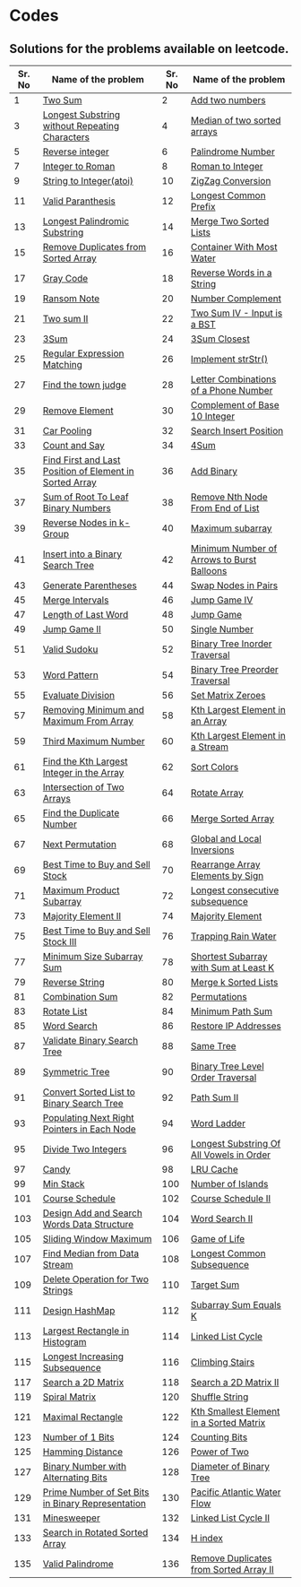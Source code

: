 # Codes

## Solutions for the problems available on leetcode.

| Sr. No | Name of the problem | Sr. No | Name of the problem |
| ------ | ------------------- | ------ | ------------------- |
| 1 | [Two Sum](https://github.com/Rajat16353/Codes/blob/master/Leet-Code/1-50/1-Two%20Sum.py) | 2 | [Add two numbers](https://github.com/Rajat16353/Codes/blob/master/Leet-Code/1-50/2-Add%20two%20numbers.java) |
| 3 | [Longest Substring without Repeating Characters](https://github.com/Rajat16353/Codes/blob/master/Leet-Code/1-50/3-Longest%20Substring%20without%20Repeating%20Characters.java) | 4 | [Median of two sorted arrays](https://github.com/Rajat16353/Codes/blob/master/Leet-Code/1-50/4-Median%20of%20two%20sorted%20arrays.java) |
| 5 | [Reverse integer](https://github.com/Rajat16353/Codes/blob/master/Leet-Code/1-50/5-Reverse%20integer.java) | 6 | [Palindrome Number](https://github.com/Rajat16353/Codes/blob/master/Leet-Code/1-50/6-Palindrome%20Number.py) |
| 7 | [Integer to Roman](https://github.com/Rajat16353/Codes/blob/master/Leet-Code/1-50/7-Integer%20to%20Roman.py) | 8 | [Roman to Integer](https://github.com/Rajat16353/Codes/blob/master/Leet-Code/1-50/8-Roman%20to%20Integer.py) |
| 9 | [String to Integer(atoi)](https://github.com/Rajat16353/Codes/blob/master/Leet-Code/1-50/9-String%20to%20Integer(atoi).py) | 10 | [ZigZag Conversion](https://github.com/Rajat16353/Codes/blob/master/Leet-Code/1-50/10-ZigZag%20Conversion.py) |
| 11 | [Valid Paranthesis](https://github.com/Rajat16353/Codes/blob/master/Leet-Code/1-50/11-Valid%20Paranthesis.py) | 12 | [Longest Common Prefix](https://github.com/Rajat16353/Codes/blob/master/Leet-Code/1-50/12-Longest%20Common%20Prefix.java) |
| 13 | [Longest Palindromic Substring](https://github.com/Rajat16353/Codes/blob/master/Leet-Code/1-50/13-Longest%20Palindromic%20Substring.java) | 14 | [Merge Two Sorted Lists](https://github.com/Rajat16353/Codes/blob/master/Leet-Code/1-50/14-Merge%20Two%20Sorted%20Lists.java) |
| 15 | [Remove Duplicates from Sorted Array](https://github.com/Rajat16353/Codes/blob/master/Leet-Code/1-50/15-Remove%20Duplicates%20from%20Sorted%20Array.java) | 16 | [Container With Most Water](https://github.com/Rajat16353/Codes/blob/master/Leet-Code/1-50/16-Container%20With%20Most%20Water.java) |
| 17 | [Gray Code](https://github.com/Rajat16353/Codes/blob/master/Leet-Code/1-50/17-Gray%20Code.py) | 18 | [Reverse Words in a String](https://github.com/Rajat16353/Codes/blob/master/Leet-Code/1-50/18-Reverse%20Words%20in%20a%20String.py) |
| 19 | [Ransom Note](https://github.com/Rajat16353/Codes/blob/master/Leet-Code/1-50/19-Ransom%20Note.py) | 20 | [Number Complement](https://github.com/Rajat16353/Codes/blob/master/Leet-Code/1-50/20-Number%20Complement.py) |
| 21 | [Two sum II](https://github.com/Rajat16353/Codes/blob/master/Leet-Code/1-50/21-Two%20sum%20II.py) | 22 | [Two Sum IV - Input is a BST](https://github.com/Rajat16353/Codes/blob/master/Leet-Code/1-50/22-Two%20Sum%20IV%20-%20Input%20is%20a%20BST.py) |
| 23 | [3Sum](https://github.com/Rajat16353/Codes/blob/master/Leet-Code/1-50/23-3Sum.py) | 24 | [3Sum Closest](https://github.com/Rajat16353/Codes/blob/master/Leet-Code/1-50/24-3Sum%20Closest.py) |
| 25 | [Regular Expression Matching](https://github.com/Rajat16353/Codes/blob/master/Leet-Code/1-50/25-Regular%20Expression%20Matching.py) | 26 | [Implement strStr()](https://github.com/Rajat16353/Codes/blob/master/Leet-Code/1-50/26-Implement%20strStr().py) |
| 27 | [Find the town judge](https://github.com/Rajat16353/Codes/blob/master/Leet-Code/1-50/27-Find%20the%20town%20judge.py) | 28 | [Letter Combinations of a Phone Number](https://github.com/Rajat16353/Codes/blob/master/Leet-Code/1-50/28-Letter%20Combinations%20of%20a%20Phone%20Number.py) |
| 29 | [Remove Element](https://github.com/Rajat16353/Codes/blob/master/Leet-Code/1-50/29-Remove%20Element.py) | 30 | [Complement of Base 10 Integer](https://github.com/Rajat16353/Codes/blob/master/Leet-Code/1-50/30-Complement%20of%20Base%2010%20Integer.py) |
| 31 | [Car Pooling](https://github.com/Rajat16353/Codes/blob/master/Leet-Code/1-50/31-Car%20Pooling.py) | 32 | [Search Insert Position](https://github.com/Rajat16353/Codes/blob/master/Leet-Code/1-50/32-Search%20Insert%20Position.py) |
| 33 | [Count and Say](https://github.com/Rajat16353/Codes/blob/master/Leet-Code/1-50/33-Count%20and%20Say.py) | 34 | [4Sum](https://github.com/Rajat16353/Codes/blob/master/Leet-Code/1-50/34-4Sum.py) |
| 35 | [Find First and Last Position of Element in Sorted Array](https://github.com/Rajat16353/Codes/blob/master/Leet-Code/1-50/35-Find%20First%20and%20Last%20Position%20of%20Element%20in%20Sorted%20Array.py) | 36 | [Add Binary](https://github.com/Rajat16353/Codes/blob/master/Leet-Code/1-50/36-Add%20Binary.py) |
| 37 | [Sum of Root To Leaf Binary Numbers](https://github.com/Rajat16353/Codes/blob/master/Leet-Code/1-50/37-Sum%20of%20Root%20To%20Leaf%20Binary%20Numbers.py) | 38 | [Remove Nth Node From End of List](https://github.com/Rajat16353/Codes/blob/master/Leet-Code/1-50/38-Remove%20Nth%20Node%20From%20End%20of%20List.py) |
| 39 | [Reverse Nodes in k-Group](https://github.com/Rajat16353/Codes/blob/master/Leet-Code/1-50/39-Reverse%20Nodes%20in%20k-Group.py) | 40 | [Maximum subarray](https://github.com/Rajat16353/Codes/blob/master/Leet-Code/1-50/40-Maximum%20subarray.py) |
| 41 | [Insert into a Binary Search Tree](https://github.com/Rajat16353/Codes/blob/master/Leet-Code/1-50/41-Insert%20into%20a%20Binary%20Search%20Tree.py) | 42 | [Minimum Number of Arrows to Burst Balloons](https://github.com/Rajat16353/Codes/blob/master/Leet-Code/1-50/42-Minimum%20Number%20of%20Arrows%20to%20Burst%20Balloons.py) |
| 43 | [Generate Parentheses](https://github.com/Rajat16353/Codes/blob/master/Leet-Code/1-50/43-Generate%20Parentheses.py) | 44 | [Swap Nodes in Pairs](https://github.com/Rajat16353/Codes/blob/master/Leet-Code/1-50/44-Swap%20Nodes%20in%20Pairs.py) |
| 45 | [Merge Intervals](https://github.com/Rajat16353/Codes/blob/master/Leet-Code/1-50/45-Merge%20Intervals.py) | 46 | [Jump Game IV](https://github.com/Rajat16353/Codes/blob/master/Leet-Code/1-50/46-Jump%20Game%20IV.py) |
| 47 | [Length of Last Word](https://github.com/Rajat16353/Codes/blob/master/Leet-Code/1-50/47-Length%20of%20Last%20Word.java) | 48 | [Jump Game](https://github.com/Rajat16353/Codes/blob/master/Leet-Code/1-50/48-Jump%20Game.java) |
| 49 | [Jump Game II](https://github.com/Rajat16353/Codes/blob/master/Leet-Code/1-50/49-Jump%20Game%20II.java) | 50 | [Single Number](https://github.com/Rajat16353/Codes/blob/master/Leet-Code/1-50/50-Single%20Number.java) |
| 51 | [Valid Sudoku](https://github.com/Rajat16353/Codes/blob/master/Leet-Code/51-100/51-Valid%20Sudoku.java) | 52 | [Binary Tree Inorder Traversal](https://github.com/Rajat16353/Codes/blob/master/Leet-Code/51-100/52-Binary%20Tree%20Inorder%20Traversal.java) |
| 53 | [Word Pattern](https://github.com/Rajat16353/Codes/blob/master/Leet-Code/51-100/53-Word%20Pattern.java) | 54 | [Binary Tree Preorder Traversal](https://github.com/Rajat16353/Codes/blob/master/Leet-Code/51-100/54-Binary%20Tree%20Preorder%20Traversal.java) |
| 55 | [Evaluate Division](https://github.com/Rajat16353/Codes/blob/master/Leet-Code/51-100/55-Evaluate%20Division.java) | 56 | [Set Matrix Zeroes](https://github.com/Rajat16353/Codes/blob/master/Leet-Code/51-100/56-Set%20Matrix%20Zeroes.java) |
| 57 | [Removing Minimum and Maximum From Array](https://github.com/Rajat16353/Codes/blob/master/Leet-Code/51-100/57-Removing%20Minimum%20and%20Maximum%20From%20Array.java) | 58 | [Kth Largest Element in an Array](https://github.com/Rajat16353/Codes/blob/master/Leet-Code/51-100/58-Kth%20Largest%20Element%20in%20an%20Array.java) |
| 59 | [Third Maximum Number](https://github.com/Rajat16353/Codes/blob/master/Leet-Code/51-100/59-Third%20Maximum%20Number.java) | 60 | [Kth Largest Element in a Stream](https://github.com/Rajat16353/Codes/blob/master/Leet-Code/51-100/60-Kth%20Largest%20Element%20in%20a%20Stream.java) |
| 61 | [Find the Kth Largest Integer in the Array](https://github.com/Rajat16353/Codes/blob/master/Leet-Code/51-100/61-Find%20the%20Kth%20Largest%20Integer%20in%20the%20Array.java) | 62 | [Sort Colors](https://github.com/Rajat16353/Codes/blob/master/Leet-Code/51-100/62-Sort%20Colors.java) |
| 63 | [Intersection of Two Arrays](https://github.com/Rajat16353/Codes/blob/master/Leet-Code/51-100/63-Intersection%20of%20Two%20Arrays.java) | 64 | [Rotate Array](https://github.com/Rajat16353/Codes/blob/master/Leet-Code/51-100/64-Rotate%20Array.java) |
| 65 | [Find the Duplicate Number](https://github.com/Rajat16353/Codes/blob/master/Leet-Code/51-100/65-Find%20the%20Duplicate%20Number.java) | 66 | [Merge Sorted Array](https://github.com/Rajat16353/Codes/blob/master/Leet-Code/51-100/66-Merge%20Sorted%20Array.java) |
| 67 | [Next Permutation](https://github.com/Rajat16353/Codes/blob/master/Leet-Code/51-100/67-Next%20Permutation.java) | 68 | [Global and Local Inversions](https://github.com/Rajat16353/Codes/blob/master/Leet-Code/51-100/68-Global%20and%20Local%20Inversions.java) |
| 69 | [Best Time to Buy and Sell Stock](https://github.com/Rajat16353/Codes/blob/master/Leet-Code/51-100/69-Best%20Time%20to%20Buy%20and%20Sell%20Stock.java) | 70 | [Rearrange Array Elements by Sign](https://github.com/Rajat16353/Codes/blob/master/Leet-Code/51-100/70-Rearrange%20Array%20Elements%20by%20Sign.java) |
| 71 | [Maximum Product Subarray](https://github.com/Rajat16353/Codes/blob/master/Leet-Code/51-100/71-Maximum%20Product%20Subarray.java) | 72 | [Longest consecutive subsequence](https://github.com/Rajat16353/Codes/blob/master/Leet-Code/51-100/72-Longest%20consecutive%20subsequence.java) |
| 73 | [Majority Element II](https://github.com/Rajat16353/Codes/blob/master/Leet-Code/51-100/73-Majority%20Element%20II.java) | 74 | [Majority Element](https://github.com/Rajat16353/Codes/blob/master/Leet-Code/51-100/74-Majority%20Element.java) |
| 75 | [Best Time to Buy and Sell Stock III](https://github.com/Rajat16353/Codes/blob/master/Leet-Code/51-100/75-Best%20Time%20to%20Buy%20and%20Sell%20Stock%20III.java) | 76 | [Trapping Rain Water](https://github.com/Rajat16353/Codes/blob/master/Leet-Code/51-100/76-Trapping%20Rain%20Water.java) |
| 77 | [Minimum Size Subarray Sum](https://github.com/Rajat16353/Codes/blob/master/Leet-Code/51-100/77-Minimum%20Size%20Subarray%20Sum.java) | 78 | [Shortest Subarray with Sum at Least K](https://github.com/Rajat16353/Codes/blob/master/Leet-Code/51-100/78-Shortest%20Subarray%20with%20Sum%20at%20Least%20K.java) |
| 79 | [Reverse String](https://github.com/Rajat16353/Codes/blob/master/Leet-Code/51-100/79-Reverse%20String.java) | 80 | [Merge k Sorted Lists](https://github.com/Rajat16353/Codes/blob/master/Leet-Code/51-100/80-Merge%20k%20Sorted%20Lists.java) |
| 81 | [Combination Sum](https://github.com/Rajat16353/Codes/blob/master/Leet-Code/51-100/81-Combination%20Sum.java) | 82 | [Permutations](https://github.com/Rajat16353/Codes/blob/master/Leet-Code/51-100/82-Permutations.py) |
| 83 | [Rotate List](https://github.com/Rajat16353/Codes/blob/master/Leet-Code/51-100/83-Rotate%20List.java) | 84 | [Minimum Path Sum](https://github.com/Rajat16353/Codes/blob/master/Leet-Code/51-100/84-Minimum%20Path%20Sum.java) |
| 85 | [Word Search](https://github.com/Rajat16353/Codes/blob/master/Leet-Code/51-100/85-Word%20Search.java) | 86 | [Restore IP Addresses](https://github.com/Rajat16353/Codes/blob/master/Leet-Code/51-100/86-Restore%20IP%20Addresses.java) |
| 87 | [Validate Binary Search Tree](https://github.com/Rajat16353/Codes/blob/master/Leet-Code/51-100/87-Validate%20Binary%20Search%20Tree.java) | 88 | [Same Tree](https://github.com/Rajat16353/Codes/blob/master/Leet-Code/51-100/88-Same%20Tree.java) |
| 89 | [Symmetric Tree](https://github.com/Rajat16353/Codes/blob/master/Leet-Code/51-100/89-Symmetric%20Tree.java) | 90 | [Binary Tree Level Order Traversal](https://github.com/Rajat16353/Codes/blob/master/Leet-Code/51-100/90-Binary%20Tree%20Level%20Order%20Traversal.java) |
| 91 | [Convert Sorted List to Binary Search Tree](https://github.com/Rajat16353/Codes/blob/master/Leet-Code/51-100/91-Convert%20Sorted%20List%20to%20Binary%20Search%20Tree.java) | 92 | [Path Sum II](https://github.com/Rajat16353/Codes/blob/master/Leet-Code/51-100/92-Path%20Sum%20II.java) |
| 93 | [Populating Next Right Pointers in Each Node](https://github.com/Rajat16353/Codes/blob/master/Leet-Code/51-100/93-Populating%20Next%20Right%20Pointers%20in%20Each%20Node.java) | 94 | [Word Ladder](https://github.com/Rajat16353/Codes/blob/master/Leet-Code/51-100/94-Word%20Ladder.java) |
| 95 | [Divide Two Integers](https://github.com/Rajat16353/Codes/blob/master/Leet-Code/51-100/95-Divide%20Two%20Integers.py) | 96 | [Longest Substring Of All Vowels in Order](https://github.com/Rajat16353/Codes/blob/master/Leet-Code/51-100/96-Longest%20Substring%20Of%20All%20Vowels%20in%20Order.java) |
| 97 | [Candy](https://github.com/Rajat16353/Codes/blob/master/Leet-Code/51-100/97-Candy.java) | 98 | [LRU Cache](https://github.com/Rajat16353/Codes/blob/master/Leet-Code/51-100/98-LRU%20Cache.java) |
| 99 | [Min Stack](https://github.com/Rajat16353/Codes/blob/master/Leet-Code/51-100/99-Min%20Stack.java) | 100 | [Number of Islands](https://github.com/Rajat16353/Codes/blob/master/Leet-Code/51-100/100-Number%20of%20Islands.java) |
| 101 | [Course Schedule](https://github.com/Rajat16353/Codes/blob/master/Leet-Code/101-150/101-Course%20Schedule.java) | 102 | [Course Schedule II](https://github.com/Rajat16353/Codes/blob/master/Leet-Code/101-150/102-Course%20Schedule%20II.java) |
| 103 | [Design Add and Search Words Data Structure](https://github.com/Rajat16353/Codes/blob/master/Leet-Code/101-150/103-Design%20Add%20and%20Search%20Words%20Data%20Structure.java) | 104 | [Word Search II](https://github.com/Rajat16353/Codes/blob/master/Leet-Code/101-150/104-Word%20Search%20II.java) |
| 105 | [Sliding Window Maximum](https://github.com/Rajat16353/Codes/blob/master/Leet-Code/101-150/105-Sliding%20Window%20Maximum.java) | 106 | [Game of Life](https://github.com/Rajat16353/Codes/blob/master/Leet-Code/101-150/106-Game%20of%20Life.java) |
| 107 | [Find Median from Data Stream](https://github.com/Rajat16353/Codes/blob/master/Leet-Code/101-150/107-Find%20Median%20from%20Data%20Stream.java) | 108 | [Longest Common Subsequence](https://github.com/Rajat16353/Codes/blob/master/Leet-Code/101-150/108-Longest%20Common%20Subsequence.java) |
| 109 | [Delete Operation for Two Strings](https://github.com/Rajat16353/Codes/blob/master/Leet-Code/101-150/109-Delete%20Operation%20for%20Two%20Strings.java) | 110 | [Target Sum](https://github.com/Rajat16353/Codes/blob/master/Leet-Code/101-150/110-Target%20Sum.java) |
| 111 | [Design HashMap](https://github.com/Rajat16353/Codes/blob/master/Leet-Code/101-150/111-Design%20HashMap.java) | 112 | [Subarray Sum Equals K](https://github.com/Rajat16353/Codes/blob/master/Leet-Code/101-150/112-Subarray%20Sum%20Equals%20K.java) |
| 113 | [Largest Rectangle in Histogram](https://github.com/Rajat16353/Codes/blob/master/Leet-Code/101-150/113-Largest%20Rectangle%20in%20Histogram.java) | 114 | [Linked List Cycle](https://github.com/Rajat16353/Codes/blob/master/Leet-Code/101-150/114-Linked%20List%20Cycle.java) |
| 115 | [Longest Increasing Subsequence](https://github.com/Rajat16353/Codes/blob/master/Leet-Code/101-150/115-Longest%20Increasing%20Subsequence.java) | 116 | [Climbing Stairs](https://github.com/Rajat16353/Codes/blob/master/Leet-Code/101-150/116-Climbing%20Stairs.java) |
| 117 | [Search a 2D Matrix](https://github.com/Rajat16353/Codes/blob/master/Leet-Code/101-150/117-Search%20a%202D%20Matrix.java) | 118 | [Search a 2D Matrix II](https://github.com/Rajat16353/Codes/blob/master/Leet-Code/101-150/118-Search%20a%202D%20Matrix%20II.java) |
| 119 | [Spiral Matrix](https://github.com/Rajat16353/Codes/blob/master/Leet-Code/101-150/119-Spiral%20Matrix.java) | 120 | [Shuffle String](https://github.com/Rajat16353/Codes/blob/master/Leet-Code/101-150/120-Shuffle%20String.java) |
| 121 | [Maximal Rectangle](https://github.com/Rajat16353/Codes/blob/master/Leet-Code/101-150/121-Maximal%20Rectangle.java) | 122 | [Kth Smallest Element in a Sorted Matrix](https://github.com/Rajat16353/Codes/blob/master/Leet-Code/101-150/122-Kth%20Smallest%20Element%20in%20a%20Sorted%20Matrix.java) |
| 123 | [Number of 1 Bits](https://github.com/Rajat16353/Codes/blob/master/Leet-Code/101-150/123-Number%20of%201%20Bits.java) | 124 | [Counting Bits](https://github.com/Rajat16353/Codes/blob/master/Leet-Code/101-150/124-Counting%20Bits.java) |
| 125 | [Hamming Distance](https://github.com/Rajat16353/Codes/blob/master/Leet-Code/101-150/125-Hamming%20Distance.java) | 126 | [Power of Two](https://github.com/Rajat16353/Codes/blob/master/Leet-Code/101-150/126-Power%20of%20Two.java) |
| 127 | [Binary Number with Alternating Bits](https://github.com/Rajat16353/Codes/blob/master/Leet-Code/101-150/127-Binary%20Number%20with%20Alternating%20Bits.java) | 128 | [Diameter of Binary Tree](https://github.com/Rajat16353/Codes/blob/master/Leet-Code/101-150/128-Diameter%20of%20Binary%20Tree.java) |
| 129 | [Prime Number of Set Bits in Binary Representation](https://github.com/Rajat16353/Codes/blob/master/Leet-Code/101-150/129-Prime%20Number%20of%20Set%20Bits%20in%20Binary%20Representation.java) | 130 | [Pacific Atlantic Water Flow](https://github.com/Rajat16353/Codes/blob/master/Leet-Code/101-150/130-Pacific%20Atlantic%20Water%20Flow.java) |
| 131 | [Minesweeper](https://github.com/Rajat16353/Codes/blob/master/Leet-Code/101-150/131-Minesweeper.java) | 132 | [Linked List Cycle II](https://github.com/Rajat16353/Codes/blob/master/Leet-Code/101-150/132-Linked%20List%20Cycle%20II.java) |
| 133 | [Search in Rotated Sorted Array](https://github.com/Rajat16353/Codes/blob/master/Leet-Code/101-150/133-Search%20in%20Rotated%20Sorted%20Array.java) | 134 | [H index](https://github.com/Rajat16353/Codes/blob/master/Leet-Code/101-150/134-H%20index.java) |
| 135 | [Valid Palindrome](https://github.com/Rajat16353/Codes/blob/master/Leet-Code/101-150/135-Valid%20Palindrome.java) | 136 | [Remove Duplicates from Sorted Array II](https://github.com/Rajat16353/Codes/blob/master/Leet-Code/101-150/136-Remove%20Duplicates%20from%20Sorted%20Array%20II.java) |
